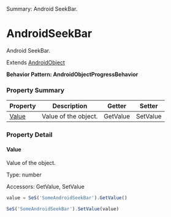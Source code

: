 Summary: Android SeekBar.

# AndroidSeekBar

Android SeekBar.
 
Extends [AndroidObject](AndroidObject.md)





**Behavior Pattern: AndroidObjectProgressBehavior**


<!-- ============================== property summary ========================== -->



### Property Summary
| **Property** | **Description** | **Getter** | **Setter** |
| ------------ | --------------- | ---------- | ---------- |
| [Value](#value) | Value of the object. | GetValue | SetValue |



<!-- ============================== action summary ========================== -->

<!-- ============================== property detail ========================== -->

### Property Detail

<a name="Value"></a>
#### Value

Value of the object.



Type: number


Accessors: GetValue, SetValue

```javascript
value = SeS('SomeAndroidSeekBar').GetValue()

SeS('SomeAndroidSeekBar').SetValue(value)
```




<!-- ============================== action detail ========================== -->
  

